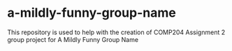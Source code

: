 a-mildly-funny-group-name
=========================

This repository is used to help with the creation of COMP204 Assignment 2 group project for A Mildly Funny Group Name
